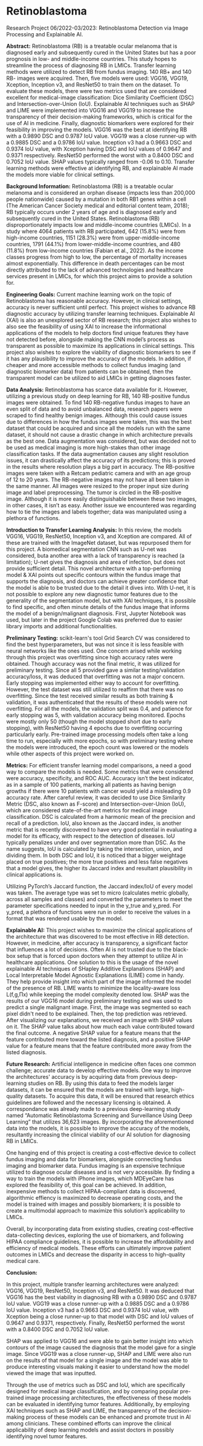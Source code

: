 # Retinoblastoma
Research Project 06/2022-03/2023: Retinoblastoma Detection via Image Processing and Explainable AI.

**Abstract:**
Retinoblastoma (RB) is a treatable ocular melanoma that is diagnosed early and subsequently cured in the United States but has a poor prognosis in low- and middle-income countries. This study hopes to streamline the process of diagnosing RB in LMICs. Transfer learning methods were utilized to detect RB from fundus imaging. 140 RB+ and 140 RB- images were acquired. Then, five models were used: VGG16, VGG19, Xception, Inception v3, and ResNet50 to train them on the dataset. To evaluate these models, there were two metrics used that are considered excellent for medical-image classification: Dice Similarity Coefficient (DSC) and Intersection-over-Union (IoU). Explainable AI techniques such as SHAP and LIME were implemented into VGG16 and VGG19 to increase the transparency of their decision-making frameworks, which is critical for the use of AI in medicine. Finally, diagnostic biomarkers were explored for their feasibility in improving the models. VGG16 was the best at identifying RB with a 0.9890 DSC and 0.9787 IoU value. VGG19 was a close runner-up with a 0.9885 DSC and a 0.9786 IoU value. Inception v3 had a 0.9663 DSC and 0.9374 IoU value, with Xception having DSC and IoU values of 0.9647 and 0.9371 respectively. ResNet50 performed the worst with a 0.8400 DSC and 0.7052 IoU value. SHAP values typically ranged from -0.06 to 0.10. Transfer learning methods were effective at identifying RB, and explainable AI made the models more viable for clinical settings.

**Background Information:**
Retinoblastoma (RB) is a treatable ocular melanoma and is considered an orphan disease (impacts less than 200,000 people nationwide) caused by a mutation in both RB1 genes within a cell (The American Cancer Society medical and editorial content team, 2018); RB typically occurs under 2 years of age and is diagnosed early and subsequently cured in the United States. Retinoblastoma (RB) disproportionately impacts low and middle-income countries (LMICs). In a study where 4064 patients with RB participated, 642 (15.8%) were from high-income countries, 1151 (28.3%) were from upper-middle-income countries, 1791 (44.1%) from lower-middle-income countries, and 480 (11.8%) from low-income countries (Fabian et al., 2022). As the income classes progress from high to low, the percentage of mortality increases almost exponentially. This difference in death percentages can be most directly attributed to the lack of advanced technologies and healthcare services present in LMICs, for which this project aims to provide a solution for.

**Engineering Goals:**
Current machine learning work on the topic of Retinoblastoma has reasonable accuracy. However, in clinical settings, accuracy is never sufficient until perfect. This project wishes to advance RB diagnostic accuracy by utilizing transfer learning techniques. Explainable AI (XAI) is also an unexplored sector of RB research; this project also wishes to also see the feasibility of using XAI to increase the informational applications of the models to help doctors find unique features they have not detected before, alongside making the CNN model’s process as transparent as possible to maximize its applications in clinical settings. This project also wishes to explore the viability of diagnostic biomarkers to see if it has any plausibility to improve the accuracy of the models. In addition, if cheaper and more accessible methods to collect fundus imaging (and diagnostic biomarker data) from patients can be obtained, then the transparent model can be utilized to aid LMICs in getting diagnoses faster.

**Data Analysis:**
Retinoblastoma has scarce data available for it. However, utilizing a previous study on deep learning for RB, 140 RB-positive fundus images were obtained. To find 140 RB-negative fundus images to have an even split of data and to avoid unbalanced data, research papers were scraped to find healthy benign images. Although this could cause issues due to differences in how the fundus images were taken, this was the best dataset that could be acquired and since all the models run with the same dataset, it should not cause a drastic change in which architecture prevails as the best one. Data augmentation was considered, but was decided not to be used as medical imaging is more high-stakes than other image classification tasks. If the data augmentation causes any slight resolution issues, it can drastically affect the accuracy of its predictions; this is proved in the results where resolution plays a big part in accuracy. The RB-positive images were taken with a Retcam pediatric camera and with an age group of 12 to 20 years. The RB-negative images may not have all been taken in the same manner. All images were resized to the proper input size during image and label preprocessing. The tumor is circled in the RB-positive image. Although it is more easily distinguishable between these two images, in other cases, it isn’t as easy. Another issue we encountered was regarding how to tie the images and labels together; data was manipulated using a plethora of functions.

**Introduction to Transfer Learning Analysis:**
In this review, the models VGG16, VGG19, ResNet50, Inception v3, and Xception are compared. All of these are trained with the ImageNet dataset, but was repurposed them for this project. A biomedical segmentation CNN such as U-net was considered, buta another area with a lack of transparency is reached (a limitation); U-net gives the diagnosis and area of infection, but does not provide sufficient detail. This novel architecture with a top-performing model & XAI points out specific contours within the fundus image that supports the diagnosis, and doctors can achieve greater confidence that the model is able to be trusted due to the detail it dives into. With U-net, it is not possible to explore any new diagnostic tumor features due to the generality of the segmentation model, but with XAI techniques, it is possible to find specific, and often minute details of the fundus image that informs the model of a benign/malignant diagnosis. First, Jupyter Notebook was used, but later in the project Google Colab was preferred due to easier library imports and additional functionalities. 

**Preliminary Testing:**
scikit-learn's tool Grid Search CV was considered to find the best hyperparameters, but was not since it is less feasible with neural networks like the ones used. One concern arised while working through this project was overfitting since high accuracy rates were obtained. Though accuracy was not the final metric, it was utilized for preliminary testing. Since all 5 provided gave a similar testing/validation accuracy/loss, it was deduced that overfitting was not a major concern. Early stopping was implemented either way to account for overfitting. However, the test dataset was still utilized to reaffirm that there was no overfitting. Since the test received similar results as both training & validation, it was authenticated that the results of these models were not overfitting. For all the models, the validation split was 0.4, and patience for early stopping was 5, with validation accuracy being monitored. Epochs were mostly only 50 (though the model stopped short due to early stopping), with ResNet50 having 4 epochs due to overfitting occurring particularly early. Pre-trained image processing models often take a long time to run, especially with more epochs, so with preliminary testing where the models were introduced, the epoch count was lowered or the models while other aspects of this project were worked on.  

**Metrics:**
For efficient transfer learning model comparisons, a need a good way to compare the models is needed. Some metrics that were considered were accuracy, specificity, and ROC AUC. Accuracy isn’t the best indicator, as in a sample of 100 patients, marking all patients as having benign growths if there were 10 patients with cancer would yield a misleading 0.9 accuracy rate. After careful review, it was decided to use Dice Similarity Metric (DSC, also known as F-score) and Intersection-over-Union (IoU), which are considered state-of-the-art metrics for medical image classification. DSC is calculated from a harmonic mean of the precision and recall of a prediction. IoU, also known as the Jaccard index, is another metric that is recently discovered to have very good potential in evaluating a model for its efficacy, with respect to the detection of diseases. IoU typically penalizes under and over segmentation more than DSC. As the name suggests, IoU is calculated by taking the intersection, union, and dividing them. In both DSC and IoU, it is noticed that a bigger weightage placed on true positives; the more true positives and less false negatives that a model gives, the higher its Jaccard index and resultant plausibility in clinical applications is. 

Utilizing PyTorch’s Jaccard function, the Jaccard index/IoU of every model was taken. The average type was set to micro (calculates metric globally, across all samples and classes) and converted the parameters to meet the parameter specifications needed to input in the y_true and y_pred. For y_pred, a plethora of functions were run in order to receive the values in a format that was rendered usable by the model.

**Explainable AI:**
This project wishes to maximize the clinical applications of the architecture that was discovered to be most effective in RB detection. However, in medicine, after accuracy is transparency, a significant factor that influences a lot of decisions. Often AI is not trusted due to the black-box setup that is forced upon doctors when they attempt to utilize AI in healthcare applications. One solution to this is the usage of the novel explainable AI techniques of SHapley Additive Explanations (SHAP) and Local Interpretable Model Agnostic Explanations (LIME) come in handy. They help provide insight into which part of the image informed the model of the presence of RB. LIME wants to minimize the locality-aware loss L(f,g,Πx) while keeping the model complexity denoted low. SHAP was the results of our VGG16 model during preliminary testing and was used to predict a single malignant image. First, the image was segmented so each pixel didn't need to be explained. Then, the top prediction was retrieved. After visualizing our explanations, we received an image with SHAP values on it. The SHAP value talks about how much each value contributed toward the final outcome. A negative SHAP value for a feature means that the feature contributed more toward the listed diagnosis, and a positive SHAP value for a feature means that the feature contributed more away from the listed diagnosis.

**Future Research:**
Artificial intelligence in medicine often faces one common challenge; accurate data to develop effective models. One way to improve the architectures' accuracy is by acquiring data from previous deep-learning studies on RB. By using this data to feed the models larger datasets, it can be ensured that the models are trained with large, high-quality datasets. To acquire this data, it will be ensured that research ethics guidelines are followed and the necessary licensing is obtained. A correspondance was already made to a previous deep-learning study named “Automatic Retinoblastoma Screening and Surveillance Using Deep Learning” that utilizes 36,623 images. By incorporating the aforementioned data into the models, it is possible to improve the accuracy of the models, resultantly increasing the clinical viability of our AI solution for diagnosing RB in LMICs.

One hanging end of this project is creating a cost-effective device to collect fundus imaging and data for biomarkers, alongside connecting fundus imaging and biomarker data. Fundus imaging is an expensive technique utilized to diagnose ocular diseases and is not very accessible. By finding a way to train the models with iPhone images, which MDEyeCare has explored the feasibility of, this goal can be achieved. In addition,  inexpensive methods to collect HIPAA-compliant data is discovered, algorithmic effiency is maximized to decrease operating costs, and the model is trained with images and possibly biomarkers; it is possible to create a multimodal approach to maximize this solution’s applicability to LMICs. 

Overall, by incorporating data from existing studies, creating cost-effective data-collecting devices, exploring the use of biomarkers, and following HIPAA compliance guidelines, it is possible to increase the affordability and efficiency of medical models. These efforts can ultimately improve patient outcomes in LMICs and decrease the disparity in access to high-quality medical care.

**Conclusion:**

In this project, multiple transfer learning architectures were analyzed: VGG16, VGG19, ResNet50, Inception v3, and ResNet50. It was deduced that VGG16 has the best viability in diagnosing RB with a 0.9890 DSC and 0.9787 IoU value. VGG19 was a close runner-up with a 0.9885 DSC and a 0.9786 IoU value. Inception v3 had a 0.9663 DSC and 0.9374 IoU value, with Xception being a close runner-up to that model with DSC and IoU values of 0.9647 and 0.9371, respectively. Finally, ResNet50 performed the worst with a 0.8400 DSC and 0.7052 IoU value.

SHAP was applied to VGG16 and were able to gain better insight into which contours of the image caused the diagnosis that the model gave for a single image. Since VGG19 was a close runner-up, SHAP and LIME were also run on the results of that model for a single image and the model was able to produce interesting visuals making it easier to understand how the model viewed the image that was inputted.

Through the use of metrics such as DSC and IoU, which are specifically designed for medical image classification, and by comparing popular pre-trained image processing architectures, the effectiveness of these models can be evaluated in identifying tumor features. Additionally, by employing XAI techniques such as SHAP and LIME, the transparency of the decision-making process of these models can be enhanced and promote trust in AI among clinicians. These combined efforts can improve the clinical applicability of deep learning models and assist doctors in possibly identifying novel tumor features.
